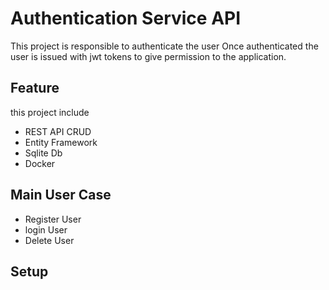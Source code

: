 # Authentication Service API

This project is responsible to authenticate the user
Once authenticated the user is issued with jwt tokens to give permission to the application.

## Feature

this project include

- REST API CRUD
- Entity Framework
- Sqlite Db
- Docker

## Main User Case

- Register User
- login User
- Delete User

## Setup 

